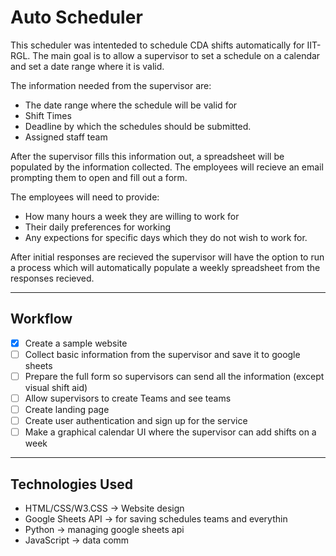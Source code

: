 # Auto Scheduler
This scheduler was intenteded to schedule CDA shifts automatically for IIT-RGL.
The main goal is to allow a supervisor to set a schedule on a calendar and set a date range where it is valid.

The information needed from the supervisor are:
+ The date range where the schedule will be valid for
+ Shift Times
+ Deadline by which the schedules should be submitted.
+ Assigned staff team

After the supervisor fills this information out, a spreadsheet will be populated by the information collected. The employees will recieve an email prompting them to open and fill out a form.

The employees will need to provide:
- How many hours a week they are willing to work for
- Their daily preferences for working
- Any expections for specific days which they do not wish to work for.

After initial responses are recieved the supervisor will have the option to run a process which will automatically populate a weekly spreadsheet from the responses recieved.

* * * 
## Workflow
- [x] Create a sample website 
- [ ] Collect basic information from the supervisor and save it to google sheets
- [ ] Prepare the full form so supervisors can send all the information (except visual shift aid)
- [ ] Allow supervisors to create Teams and see teams
- [ ] Create landing page
- [ ] Create user authentication and sign up for the service
- [ ] Make a graphical calendar UI where the supervisor can add shifts on a week

* * *

## Technologies Used 
- HTML/CSS/W3.CSS -> Website design
- Google Sheets API -> for saving schedules teams and everythin
- Python -> managing google sheets api
- JavaScript -> data comm

